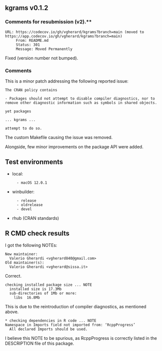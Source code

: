 ## kgrams v0.1.2
### Comments for resubmission (v2).** 

```
URL: https://codecov.io/gh/vgherard/kgrams?branch=main (moved to https://app.codecov.io/gh/vgherard/kgrams?branch=main)
     From: README.md
     Status: 301
     Message: Moved Permanently
```

Fixed (version number not bumped).

### Comments

This is a minor patch addressing the following reported issue:

```
The CRAN policy contains

- Packages should not attempt to disable compiler diagnostics, nor to remove other diagnostic information such as symbols in shared objects.

yet packages

... kgrams ...

attempt to do so.
```

The custom Makefile causing the issue was removed. 

Alongside, few minor improvements on the package API were added.

## Test environments

* local: 

        - macOS 12.0.1
* winbuilder:

        - release
        - oldrelease
        - devel
* rhub (CRAN standards)
        

## R CMD check results

I got the following NOTEs:

```
New maintainer:
  Valerio Gherardi <vgherard840@gmail.com>
Old maintainer(s):
  Valerio Gherardi <vgherard@sissa.it>
```
Correct.

```
checking installed package size ... NOTE
  installed size is 17.3Mb
  sub-directories of 1Mb or more:
    libs  16.8Mb
```
This is due to the reintroduction of compiler diagnostics, as mentioned above.

```
* checking dependencies in R code ... NOTE
Namespace in Imports field not imported from: ‘RcppProgress’
  All declared Imports should be used.
```

I believe this NOTE to be spurious, as RcppProgress is correctly listed in the
DESCRIPTION file of this package.
